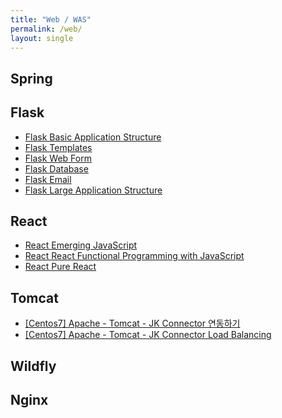 ```yaml
---
title: "Web / WAS"
permalink: /web/
layout: single
---
```


## Spring

## Flask

* [Flask Basic Application Structure](/flask-basicstructure)
* [Flask Templates](/flask-templates)
* [Flask Web Form](/flask-webform)
* [Flask Database](/flask-database)
* [Flask Email](/flask-email)
* [Flask Large Application Structure](/flask-largeapstructure)

## React

* [React Emerging JavaScript](/react-emergingjavascript)
* [React React Functional Programming with JavaScript](/react-functionalprogrammingwithjavascript)
* [React Pure React](/react-purereact)

## Tomcat

* [[Centos7]  Apache - Tomcat - JK Connector 연동하기](/web-apacheconnectortomcat)
* [[Centos7]  Apache - Tomcat - JK Connector Load Balancing](/web-tomcatloadbalance)

## Wildfly

## Nginx
